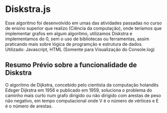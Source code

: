 # Diskstra.js



Esse algoritmo foi desenvolvido em umas das atividades passadas no curso de ensino superior que realizo (Ciência da computação), onde teríamos que implementar grafos em algum algoritmo, utilizamos Diskstra e implementamos do 0, sem o uso de bibliotecas ou ferramentas, assim praticando mais sobre lógica de programção e estrutura de dados.
Utilizado: Javascript, HTML (Somente para Visualização do Console.log)

<h2>Resumo Prévio sobre a funcionalidade de Diskstra</h2>

O algoritmo de Dijkstra, concebido pelo cientista da computação holandês Edsger Dijkstra em 1956 e publicado em 1959, soluciona o problema do caminho mais curto num grafo dirigido ou não dirigido com arestas de peso não negativo, em tempo computacional onde V é o número de vértices e E é o número de arestas.
